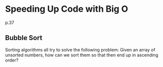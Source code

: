 # Speeding Up Code with Big O
p.37

## Bubble Sort
Sorting algorithms all try to solve the following problem:
Given an array of unsorted numbers, how can we sort them so that then end up in ascending order?
